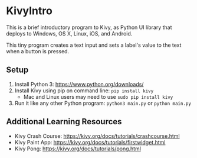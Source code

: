 # KivyIntro
This is a brief introductory program to Kivy, as Python UI library that deploys to Windows, OS X, Linux, iOS, and Android.

This tiny program creates a text input and sets a label's value to the text when a button is pressed.

## Setup
1. Install Python 3: https://www.python.org/downloads/
2. Install Kivy using pip on command line: `pip install kivy`
    - Mac and Linux users may need to use `sudo pip install kivy`
3. Run it like any other Python program: `python3 main.py` or `python main.py`

## Additional Learning Resources
- Kivy Crash Course: https://kivy.org/docs/tutorials/crashcourse.html
- Kivy Paint App: https://kivy.org/docs/tutorials/firstwidget.html
- Kivy Pong: https://kivy.org/docs/tutorials/pong.html
